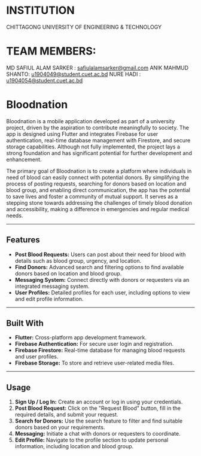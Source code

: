 # INSTITUTION

CHITTAGONG UNIVERSITY OF ENGINEERING & TECHNOLOGY

# TEAM MEMBERS:

MD SAFIUL ALAM SARKER : safiulalamsarker@gmail.com ANIK MAHMUD SHANTO: u1904049@student.cuet.ac.bd NURE HADI : u1904054@student.cuet.ac.bd

# Bloodnation

Bloodnation is a mobile application developed as part of a university project, driven by the aspiration to contribute meaningfully to society. The app is designed using Flutter and integrates Firebase for user authentication, real-time database management with Firestore, and secure storage capabilities. Although not fully implemented, the project lays a strong foundation and has significant potential for further development and enhancement.

The primary goal of Bloodnation is to create a platform where individuals in need of blood can easily connect with potential donors. By simplifying the process of posting requests, searching for donors based on location and blood group, and enabling direct communication, the app has the potential to save lives and foster a community of mutual support. It serves as a stepping stone towards addressing the challenges of timely blood donation and accessibility, making a difference in emergencies and regular medical needs.


---

## Features

- **Post Blood Requests:** Users can post about their need for blood with details such as blood group, urgency, and location.
- **Find Donors:** Advanced search and filtering options to find available donors based on location and blood group.
- **Messaging System:** Connect directly with donors or requesters via an integrated messaging system.
- **User Profiles:** Detailed profiles for each user, including options to view and edit profile information.

---

## Built With

- **Flutter:** Cross-platform app development framework.
- **Firebase Authentication:** For secure user login and registration.
- **Firebase Firestore:** Real-time database for managing blood requests and user profiles.
- **Firebase Storage:** To store and retrieve user-related media files.

---

## Usage

1. **Sign Up / Log In:** Create an account or log in using your credentials.
2. **Post Blood Request:** Click on the "Request Blood" button, fill in the required details, and submit your request.
3. **Search for Donors:** Use the search feature to filter and find suitable donors based on your requirements.
4. **Messaging:** Initiate a chat with donors or requesters to coordinate.
5. **Edit Profile:** Navigate to the profile section to update personal information, including location and blood group.
